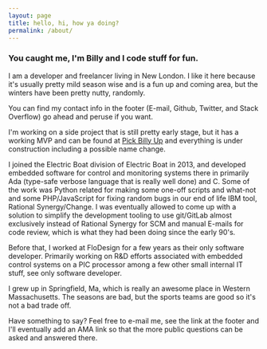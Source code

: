 ```yaml
---
layout: page
title: hello, hi, how ya doing?
permalink: /about/
---
```


### You caught me, I'm Billy and I code stuff for fun.

I am a developer and freelancer living in New London. I like it here because it's usually pretty mild season wise and is a fun up and coming area, but the winters have been pretty nutty, randomly.

You can find my contact info in the footer (E-mail, Github, Twitter, and Stack Overflow) go ahead and peruse if you want.

I'm working on a side project that is still pretty early stage, but it has a working MVP and can be found at [Pick Billy Up](https://pickbillyup.com) and everything is under construction including a possible name change.

I joined the Electric Boat division of Electric Boat in 2013, and developed embedded software for control and monitoring systems there in primarily Ada (type-safe verbose language that is really well done) and C. Some of the work was Python related for making some one-off scripts and what-not and some PHP/JavaScript for fixing random bugs in our end of life IBM tool, Rational Synergy/Change. I was eventually allowed to come up with a solution to simplify the development tooling to use git/GitLab almost exclusively instead of Rational Synergy for SCM and manual E-mails for code review, which is what they had been doing since the early 90's.

Before that, I worked at FloDesign for a few years as their only software developer. Primarily working on R&D efforts associated with embedded control systems on a PIC processor among a few other small internal IT stuff, see only software developer.

I grew up in Springfield, Ma, which is really an awesome place in Western Massachusetts. The seasons are bad, but the sports teams are good so it's not a bad trade off.

Have something to say? Feel free to e-mail me, see the link at the footer and I'll eventually add an AMA link so that the more public questions can be asked and answered there.
